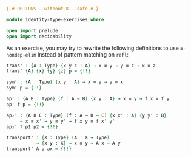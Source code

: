 ```agda
{-# OPTIONS --without-K --safe #-}

module identity-type-exercises where

open import prelude
open import decidability
```

As an exercise, you may try to rewrite the following definitions to use `≡-nondep-elim` instead of pattern matching on `refl`:

```agda
trans' : {A : Type} {x y z : A} → x ≡ y → y ≡ z → x ≡ z
trans' {A} {x} {y} {z} p = {!!}

sym' : {A : Type} {x y : A} → x ≡ y → y ≡ x
sym' p = {!!}

ap' : {A B : Type} (f : A → B) {x y : A} → x ≡ y → f x ≡ f y
ap' f p = {!!}

ap₂' : {A B C : Type} (f : A → B → C) {x x' : A} {y y' : B}
     → x ≡ x' → y ≡ y' → f x y ≡ f x' y'
ap₂' f p1 p2 = {!!}

transport' : {X : Type} (A : X → Type)
           → {x y : X} → x ≡ y → A x → A y
transport' A p ax = {!!}
```
